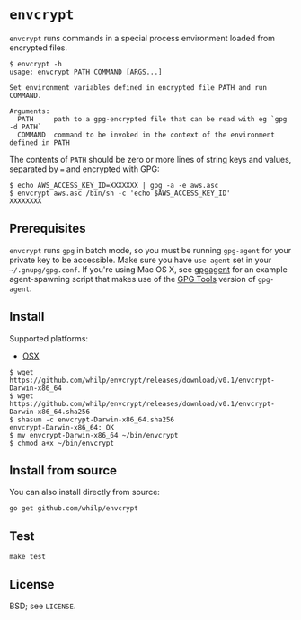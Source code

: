 # `envcrypt`

`envcrypt` runs commands in a special process environment loaded from encrypted files.

```
$ envcrypt -h
usage: envcrypt PATH COMMAND [ARGS...]

Set environment variables defined in encrypted file PATH and run COMMAND.

Arguments:
  PATH     path to a gpg-encrypted file that can be read with eg `gpg -d PATH`
  COMMAND  command to be invoked in the context of the environment defined in PATH
```

The contents of `PATH` should be zero or more lines of string keys and values, separated by `=` and encrypted with GPG:

```
$ echo AWS_ACCESS_KEY_ID=XXXXXXX | gpg -a -e aws.asc
$ envcrypt aws.asc /bin/sh -c 'echo $AWS_ACCESS_KEY_ID'
XXXXXXXX
```

## Prerequisites

`envcrypt` runs `gpg` in batch mode, so you must be running `gpg-agent` for your private key to be accessible. Make sure you have `use-agent` set in your `~/.gnupg/gpg.conf`. If you're using Mac OS X, see [gpgagent](https://github.com/whilp/dotfiles/blob/master/bin/gpgagent) for an example agent-spawning script that makes use of the [GPG Tools](https://gpgtools.org/) version of `gpg-agent`.

## Install

Supported platforms:

- [OSX](https://github.com/whilp/envcrypt/releases/download/v0.1/envcrypt-Darwin-x86_64)

```console
$ wget https://github.com/whilp/envcrypt/releases/download/v0.1/envcrypt-Darwin-x86_64
$ wget https://github.com/whilp/envcrypt/releases/download/v0.1/envcrypt-Darwin-x86_64.sha256
$ shasum -c envcrypt-Darwin-x86_64.sha256
envcrypt-Darwin-x86_64: OK
$ mv envcrypt-Darwin-x86_64 ~/bin/envcrypt
$ chmod a+x ~/bin/envcrypt
```

## Install from source

You can also install directly from source:

```
go get github.com/whilp/envcrypt
```

## Test

```
make test
```

## License

BSD; see `LICENSE`.
